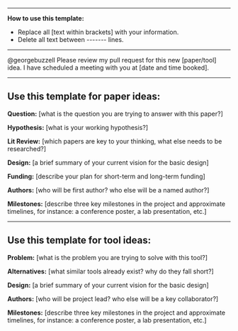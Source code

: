 -------
 **How to use this template:**
- Replace all [text within brackets] with your information.
- Delete all text between ------- lines.
-------

@georgebuzzell Please review my pull request for this new [paper/tool] idea. I have scheduled a meeting with you at [date and time booked].

-------
Use this template for paper ideas:
-------

**Question:** [what is the question you are trying to answer with this paper?]

**Hypothesis:** [what is your working hypothesis?]

**Lit Review:** [which papers are key to your thinking, what else needs to be researched?]

**Design:** [a brief summary of your current vision for the basic design]

**Funding:** [describe your plan for short-term and long-term funding]

**Authors:** [who will be first author? who else will be a named author?]

**Milestones:** [describe three key milestones in the project and approximate timelines, for instance: a conference poster, a lab presentation, etc.]

-------
Use this template for tool ideas:
-------

**Problem:** [what is the problem you are trying to solve with this tool?]

**Alternatives:** [what similar tools already exist? why do they fall short?]

**Design:** [a brief summary of your current vision for the basic design]

**Authors:** [who will be project lead? who else will be a key collaborator?]

**Milestones:** [describe three key milestones in the project and approximate timelines, for instance: a conference poster, a lab presentation, etc.]